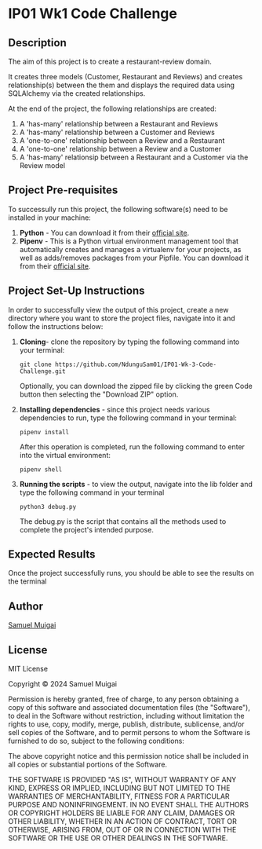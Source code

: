 # IP01 Wk1 Code Challenge
## Description

The aim of this project is to create a restaurant-review domain. 

It creates three models (Customer, Restaurant and Reviews) and creates relationship(s) between the them and displays the required data using SQLAlchemy via the created relationships.

At the end of the project, the following relationships are created: 

1. A 'has-many' relationship between a Restaurant and Reviews
2. A 'has-many' relationship between a Customer and Reviews
3. A 'one-to-one' relationship between a Review and a Restaurant
3. A 'one-to-one' relationship between a Review and a Customer
4. A 'has-many' relationsip between a Restaurant and a Customer via the Review model 

## Project Pre-requisites

To successully run this project, the following software(s) need to be installed in your machine: 

1. **Python** - You can download it from their [official site](https://www.python.org/downloads/).
2. **Pipenv** - This is a Python virtual environment management tool that automatically creates and manages a virtualenv for your projects, as well as adds/removes packages from your Pipfile. You can download it from their [official site](https://pypi.org/project/pipenv/).

## Project Set-Up Instructions

In order to successfully view the output of this project, create a new directory where you want to store the project files, navigate into it and follow the instructions below: 

1. **Cloning**- clone the repository by typing the following command into your terminal: 

    ```
    git clone https://github.com/NdunguSam01/IP01-Wk-3-Code-Challenge.git
    ```

    Optionally, you can download the zipped file by clicking the green Code button then selecting the "Download ZIP" option.

2. **Installing dependencies** - since this project needs various dependencies to run, type the following command in your terminal:

    ```
    pipenv install
    ```

    After this operation is completed, run the following command to enter into the virtual environment:

    ```
    pipenv shell
    ```


3. **Running the scripts** - to view the output, navigate into the lib folder and type the following command in your terminal

    ```
    python3 debug.py
    ```

    The debug.py is the script that contains all the methods used to complete the project's intended purpose.


## Expected Results

Once the project successfully runs, you should be able to see the results on the terminal

## Author
[Samuel Muigai](https://github.com/NdunguSam01)


## License 
MIT License

Copyright &copy; 2024 Samuel Muigai

Permission is hereby granted, free of charge, to any person obtaining a copy of this software and associated documentation files (the "Software"), to deal in the Software without restriction, including without limitation the rights to use, copy, modify, merge, publish, distribute, sublicense, and/or sell copies of the Software, and to permit persons to whom the Software is furnished to do so, subject to the following conditions:

The above copyright notice and this permission notice shall be included in all copies or substantial portions of the Software.

THE SOFTWARE IS PROVIDED "AS IS", WITHOUT WARRANTY OF ANY KIND, EXPRESS OR IMPLIED, INCLUDING BUT NOT LIMITED TO THE WARRANTIES OF MERCHANTABILITY, FITNESS FOR A PARTICULAR PURPOSE AND NONINFRINGEMENT. IN NO EVENT SHALL THE AUTHORS OR COPYRIGHT HOLDERS BE LIABLE FOR ANY CLAIM, DAMAGES OR OTHER LIABILITY, WHETHER IN AN ACTION OF CONTRACT, TORT OR OTHERWISE, ARISING FROM, OUT OF OR IN CONNECTION WITH THE SOFTWARE OR THE USE OR OTHER DEALINGS IN THE SOFTWARE.